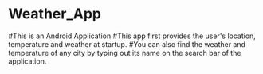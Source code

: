 # Weather_App
#This is an Android Application
#This app first provides the user's location, temperature and weather at startup. 
#You can also find the weather and temperature of any city by typing out its name on the search bar of the application.
